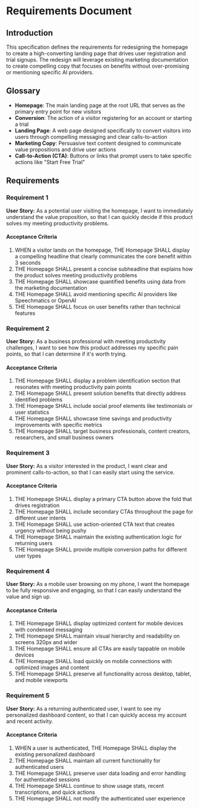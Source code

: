 # Requirements Document

## Introduction

This specification defines the requirements for redesigning the homepage to create a high-converting landing page that drives user registration and trial signups. The redesign will leverage existing marketing documentation to create compelling copy that focuses on benefits without over-promising or mentioning specific AI providers.

## Glossary

- **Homepage**: The main landing page at the root URL that serves as the primary entry point for new visitors
- **Conversion**: The action of a visitor registering for an account or starting a trial
- **Landing Page**: A web page designed specifically to convert visitors into users through compelling messaging and clear calls-to-action
- **Marketing Copy**: Persuasive text content designed to communicate value propositions and drive user actions
- **Call-to-Action (CTA)**: Buttons or links that prompt users to take specific actions like "Start Free Trial"

## Requirements

### Requirement 1

**User Story:** As a potential user visiting the homepage, I want to immediately understand the value proposition, so that I can quickly decide if this product solves my meeting productivity problems.

#### Acceptance Criteria

1. WHEN a visitor lands on the homepage, THE Homepage SHALL display a compelling headline that clearly communicates the core benefit within 3 seconds
2. THE Homepage SHALL present a concise subheadline that explains how the product solves meeting productivity problems
3. THE Homepage SHALL showcase quantified benefits using data from the marketing documentation
4. THE Homepage SHALL avoid mentioning specific AI providers like Speechmatics or OpenAI
5. THE Homepage SHALL focus on user benefits rather than technical features

### Requirement 2

**User Story:** As a business professional with meeting productivity challenges, I want to see how this product addresses my specific pain points, so that I can determine if it's worth trying.

#### Acceptance Criteria

1. THE Homepage SHALL display a problem identification section that resonates with meeting productivity pain points
2. THE Homepage SHALL present solution benefits that directly address identified problems
3. THE Homepage SHALL include social proof elements like testimonials or user statistics
4. THE Homepage SHALL showcase time savings and productivity improvements with specific metrics
5. THE Homepage SHALL target business professionals, content creators, researchers, and small business owners

### Requirement 3

**User Story:** As a visitor interested in the product, I want clear and prominent calls-to-action, so that I can easily start using the service.

#### Acceptance Criteria

1. THE Homepage SHALL display a primary CTA button above the fold that drives registration
2. THE Homepage SHALL include secondary CTAs throughout the page for different user intents
3. THE Homepage SHALL use action-oriented CTA text that creates urgency without being pushy
4. THE Homepage SHALL maintain the existing authentication logic for returning users
5. THE Homepage SHALL provide multiple conversion paths for different user types

### Requirement 4

**User Story:** As a mobile user browsing on my phone, I want the homepage to be fully responsive and engaging, so that I can easily understand the value and sign up.

#### Acceptance Criteria

1. THE Homepage SHALL display optimized content for mobile devices with condensed messaging
2. THE Homepage SHALL maintain visual hierarchy and readability on screens 320px and wider
3. THE Homepage SHALL ensure all CTAs are easily tappable on mobile devices
4. THE Homepage SHALL load quickly on mobile connections with optimized images and content
5. THE Homepage SHALL preserve all functionality across desktop, tablet, and mobile viewports

### Requirement 5

**User Story:** As a returning authenticated user, I want to see my personalized dashboard content, so that I can quickly access my account and recent activity.

#### Acceptance Criteria

1. WHEN a user is authenticated, THE Homepage SHALL display the existing personalized dashboard
2. THE Homepage SHALL maintain all current functionality for authenticated users
3. THE Homepage SHALL preserve user data loading and error handling for authenticated sessions
4. THE Homepage SHALL continue to show usage stats, recent transcriptions, and quick actions
5. THE Homepage SHALL not modify the authenticated user experience